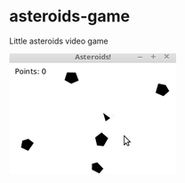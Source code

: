 # asteroids-game
Little asteroids video game

![](https://github.com/ningia92/asteroids-game/blob/main/asteroids-ammuskelua.gif)
